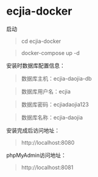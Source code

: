 # ecjia-docker

启动

> cd ecjia-docker

> docker-compose up -d


安装时数据库配置信息：

> 数据库主机：ecjia-daojia-db

> 数据库用户名：ecjia

> 数据库密码：ecjiadaojia123

> 数据库名称：ecjia-daojia


安装完成后访问地址：

> http://localhost:8080


phpMyAdmin访问地址：

> http://localhost:8081

